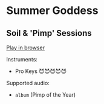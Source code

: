 # Summer Goddess

## Soil & 'Pimp' Sessions


[Play in browser](http://pages.cs.wisc.edu/~tolly/customs/?title=summer-goddess&artist=soil-and-pimp-sessions)

Instruments:

  * Pro Keys 😈😈😈😈😈

Supported audio:

  * `album` (Pimp of the Year)

